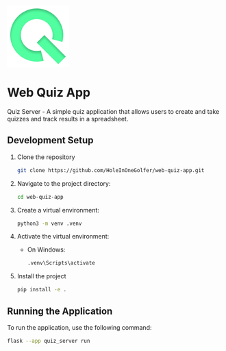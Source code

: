 ![Logo](./quiz_server/static/images/placeholders/icon.png)

# Web Quiz App

Quiz Server - A simple quiz application that allows users to create and take quizzes and track results in a spreadsheet.

## Development Setup

1. Clone the repository

   ```bash
   git clone https://github.com/HoleInOneGolfer/web-quiz-app.git
   ```

2. Navigate to the project directory:

   ```bash
   cd web-quiz-app
   ```

3. Create a virtual environment:

   ```bash
   python3 -m venv .venv
   ```

4. Activate the virtual environment:

   - On Windows:

     ```bash
     .venv\Scripts\activate
     ```

5. Install the project

   ```bash
   pip install -e .
   ```

## Running the Application

To run the application, use the following command:

```bash
flask --app quiz_server run
```
